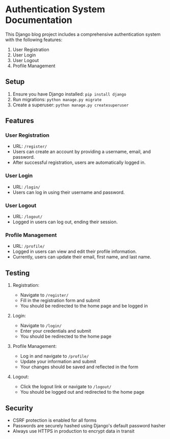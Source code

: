 # Authentication System Documentation

This Django blog project includes a comprehensive authentication system with the following features:

1. User Registration
2. User Login
3. User Logout
4. Profile Management

## Setup

1. Ensure you have Django installed: `pip install django`
2. Run migrations: `python manage.py migrate`
3. Create a superuser: `python manage.py createsuperuser`

## Features

### User Registration
- URL: `/register/`
- Users can create an account by providing a username, email, and password.
- After successful registration, users are automatically logged in.

### User Login
- URL: `/login/`
- Users can log in using their username and password.

### User Logout
- URL: `/logout/`
- Logged in users can log out, ending their session.

### Profile Management
- URL: `/profile/`
- Logged in users can view and edit their profile information.
- Currently, users can update their email, first name, and last name.

## Testing

1. Registration:
   - Navigate to `/register/`
   - Fill in the registration form and submit
   - You should be redirected to the home page and be logged in

2. Login:
   - Navigate to `/login/`
   - Enter your credentials and submit
   - You should be redirected to the home page

3. Profile Management:
   - Log in and navigate to `/profile/`
   - Update your information and submit
   - Your changes should be saved and reflected in the form

4. Logout:
   - Click the logout link or navigate to `/logout/`
   - You should be logged out and redirected to the home page

## Security

- CSRF protection is enabled for all forms
- Passwords are securely hashed using Django's default password hasher
- Always use HTTPS in production to encrypt data in transit